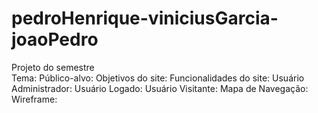 # pedroHenrique-viniciusGarcia-joaoPedro
Projeto do semestre  
Tema: Público-alvo: 
Objetivos do site: 
Funcionalidades do site: 
Usuário Administrador: 
Usuário Logado: 
Usuário Visitante: 
Mapa de Navegação: 
Wireframe:
